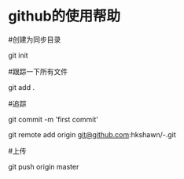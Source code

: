# github的使用帮助

#创建为同步目录

git init

#跟踪一下所有文件

git add .

#追踪

git commit -m 'first commit'

git remote add origin git@github.com:hkshawn/-.git

#上传

git push origin master
